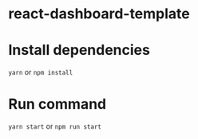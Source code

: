 # react-dashboard-template


# Install dependencies
`yarn` or `npm install`

# Run command

`yarn start` or `npm run start`